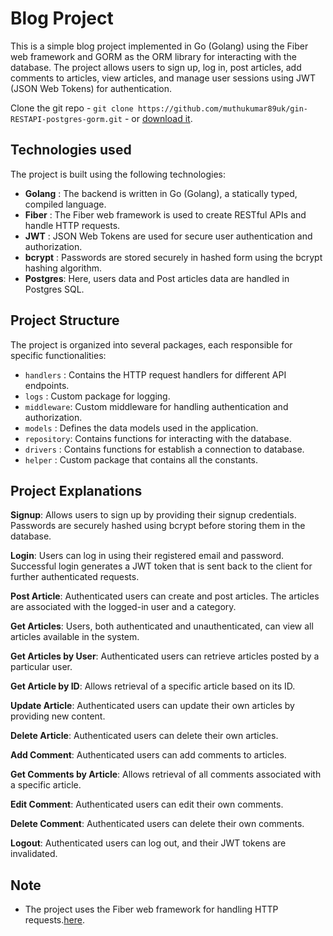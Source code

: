 # Blog Project
This is a simple blog project implemented in Go (Golang) using the Fiber web framework and GORM as the ORM library for interacting with the database. The project allows users to sign up, log in, post articles, add comments to articles, view articles, and manage user sessions using JWT (JSON Web Tokens) for authentication.

Clone the git repo - `git clone https://github.com/muthukumar89uk/gin-RESTAPI-postgres-gorm.git` - or [download it](https://github.com/muthukumar89uk/gin-RESTAPI-postgres-gorm/zipball/master).

## Technologies used
The project is built using the following technologies:
- **Golang**  : The backend is written in Go (Golang), a statically typed, compiled language.
- **Fiber**   : The Fiber web framework is used to create RESTful APIs and handle HTTP requests.
- **JWT**     : JSON Web Tokens are used for secure user authentication and authorization.
- **bcrypt**  : Passwords are stored securely in hashed form using the bcrypt hashing algorithm.
- **Postgres**: Here, users data and Post articles data are handled in Postgres SQL.

## Project Structure
The project is organized into several packages, each responsible for specific functionalities:
- `handlers`  : Contains the HTTP request handlers for different API endpoints.
- `logs`      : Custom package for logging.
- `middleware`: Custom middleware for handling authentication and authorization.
- `models`    : Defines the data models used in the application.
- `repository`: Contains functions for interacting with the database.
- `drivers`   : Contains functions for establish a connection to database.
- `helper`    : Custom package that contains all the constants.

## Project Explanations
**Signup**: Allows users to sign up by providing their signup credentials. Passwords are securely hashed using bcrypt before storing them in the database.

**Login**: Users can log in using their registered email and password. Successful login generates a JWT token that is sent back to the client for further authenticated requests.

**Post Article**: Authenticated users can create and post articles. The articles are associated with the logged-in user and a category.

**Get Articles**: Users, both authenticated and unauthenticated, can view all articles available in the system.

**Get Articles by User**: Authenticated users can retrieve articles posted by a particular user.

**Get Article by ID**: Allows retrieval of a specific article based on its ID.

**Update Article**: Authenticated users can update their own articles by providing new content.

**Delete Article**: Authenticated users can delete their own articles.

**Add Comment**: Authenticated users can add comments to articles.

**Get Comments by Article**: Allows retrieval of all comments associated with a specific article.

**Edit Comment**: Authenticated users can edit their own comments.

**Delete Comment**: Authenticated users can delete their own comments.

**Logout**: Authenticated users can log out, and their JWT tokens are invalidated.

## Note
- The project uses the Fiber web framework for handling HTTP requests.[here](https://github.com/gofiber/fiber).